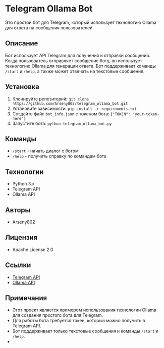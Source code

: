 # Telegram Ollama Bot

Это простой бот для Telegram, который использует технологию Ollama для ответа на сообщения пользователей.

## Описание

Бот использует API Telegram для получения и отправки сообщений. Когда пользователь отправляет сообщение боту, он использует технологию Ollama для генерации ответа. Бот поддерживает команды `/start` и `/help`, а также может отвечать на текстовые сообщения.

## Установка

1. Клонируйте репозиторий: `git clone https://github.com/Arseny802/telegram_ollama_bot.git`
2. Установите зависимости: `pip install -r requirements.txt`
3. Создайте файл `bot_info.json` с токеном бота: `{"TOKEN": "your-token-here"}`
4. Запустите бота: `python telegram_ollama_bot.py`

## Команды

* `/start` - начать диалог с ботом
* `/help` - получить справку по командам бота

## Технологии

* Python 3.x
* Telegram API
* Ollama API

## Авторы

* Arseny802

## Лицензия

* Apache License 2.0

## Ссылки

* [Telegram API](https://core.telegram.org/api)
* [Ollama API](https://ollama.ai/api)

## Примечания

* Этот проект является примером использования технологии Ollama для создания простого бота для Telegram.
* Для работы бота требуется токен, который можно получить в Telegram API.
* Бот поддерживает только текстовые сообщения и команды `/start` и `/help`.
* 